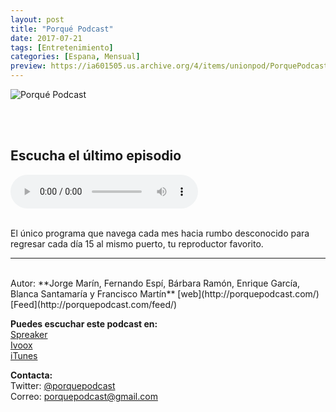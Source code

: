 ```yaml
---
layout: post
title: "Porqué Podcast"
date: 2017-07-21
tags: [Entretenimiento]
categories: [Espana, Mensual]
preview: https://ia601505.us.archive.org/4/items/unionpod/PorquePodcast300.jpg
---
```


![Porqué Podcast](https://ia601505.us.archive.org/4/items/unionpod/PorquePodcast500.jpg)

<br/>
<br/>

## Escucha el último episodio

<!--reproductor-feed=http://porquepodcast.com/feed/-->
<!--reproductor-start-->
<audio id="audio" preload="auto" controls="" src="http://media.blubrry.com/porquepodcast/p/porquepodcast.com/wp-content/uploads/PORQUEPODCAST.EPISODIO60.mp3"></audio>
<!--reproductor-end-->

<br/>  
El único programa que navega cada mes hacia rumbo desconocido para regresar cada día 15 al mismo puerto, tu reproductor favorito.

_ _ _
<br>
Autor: **Jorge Marín, Fernando Espí, Bárbara Ramón, Enrique García, Blanca Santamaría y Francisco Martín**  
[web](http://porquepodcast.com/)  
[Feed](http://porquepodcast.com/feed/)  


**Puedes escuchar este podcast en:**  
[Spreaker](http://www.spreaker.com/user/porquepodcast)  
[Ivoox](http://www.ivoox.com/escuchar-porque-podcast_nq_33449_1.html)  
[iTunes](https://itunes.apple.com/es/podcast/porque-podcast/id590462307?mt=2)  



**Contacta:**  
Twitter: [@porquepodcast](https://twitter.com/porquepodcast)  
Correo: [porquepodcast@gmail.com](mailto:porquepodcast@gmail.com)  


